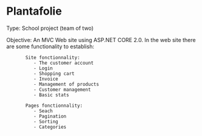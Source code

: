 # Plantafolie


Type: School project (team of two)

Objective: An MVC Web site using ASP.NET CORE 2.0.
           In the web site there are some functionality to establish:
           
           Site fonctionnality:
              - The customer account
              - Login
              - Shopping cart
              - Invoice
              - Management of products
              - Customer management
              - Basic stats
              
           Pages fonctionnality:
              - Seach
              - Pagination
              - Sorting
              - Categories
           

